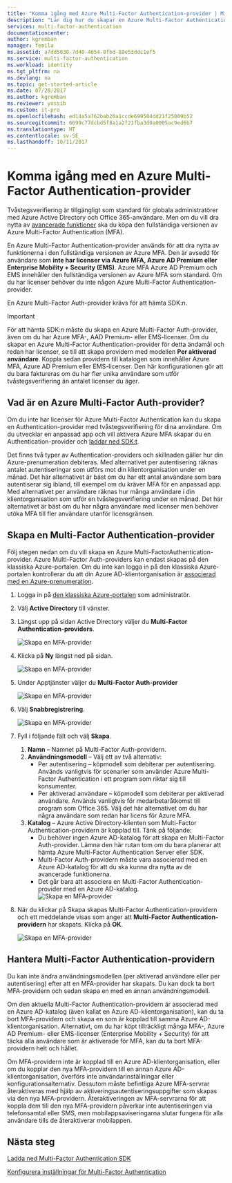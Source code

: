 ```yaml
---
title: "Komma igång med Azure Multi-Factor Authentication-provider | Microsoft Docs"
description: "Lär dig hur du skapar en Azure Multi-Factor Authentication-provider."
services: multi-factor-authentication
documentationcenter: 
author: kgremban
manager: femila
ms.assetid: a7dd5030-7d40-4654-8fbd-88e53ddc1ef5
ms.service: multi-factor-authentication
ms.workload: identity
ms.tgt_pltfrm: na
ms.devlang: na
ms.topic: get-started-article
ms.date: 07/28/2017
ms.author: kgremban
ms.reviewer: yossib
ms.custom: it-pro
ms.openlocfilehash: ed14a5a762bab20a1ccde699504dd21f25009b52
ms.sourcegitcommit: 6699c77dcbd5f8a1a2f21fba3d0a0005ac9ed6b7
ms.translationtype: HT
ms.contentlocale: sv-SE
ms.lasthandoff: 10/11/2017
---
```

# <a name="getting-started-with-an-azure-multi-factor-auth-provider"></a>Komma igång med en Azure Multi-Factor Authentication-provider
Tvåstegsverifiering är tillgängligt som standard för globala administratörer med Azure Active Directory och Office 365-användare. Men om du vill dra nytta av [avancerade funktioner](multi-factor-authentication-whats-next.md) ska du köpa den fullständiga versionen av Azure Multi-Factor Authentication (MFA).

En Azure Multi-Factor Authentication-provider används för att dra nytta av funktionerna i den fullständiga versionen av Azure MFA. Den är avsedd för användare som **inte har licenser via Azure MFA, Azure AD Premium eller Enterprise Mobility + Security (EMS)**.  Azure MFA Azure AD Premium och EMS innehåller den fullständiga versionen av Azure MFA som standard. Om du har licenser behöver du inte någon Azure Multi-Factor Authentication-provider.

En Azure Multi-Factor Auth-provider krävs för att hämta SDK:n.

> [!IMPORTANT]
> För att hämta SDK:n måste du skapa en Azure Multi-Factor Auth-provider, även om du har Azure MFA-, AAD Premium- eller EMS-licenser.  Om du skapar en Azure Multi-Factor Authentication-provider för detta ändamål och redan har licenser, se till att skapa providern med modellen **Per aktiverad användare**. Koppla sedan providern till katalogen som innehåller Azure MFA, Azure AD Premium eller EMS-licenser. Den här konfigurationen gör att du bara faktureras om du har fler unika användare som utför tvåstegsverifiering än antalet licenser du äger.

## <a name="what-is-an-azure-multi-factor-auth-provider"></a>Vad är en Azure Multi-Factor Auth-provider?

Om du inte har licenser för Azure Multi-Factor Authentication kan du skapa en Authentication-provider med tvåstegsverifiering för dina användare. Om du utvecklar en anpassad app och vill aktivera Azure MFA skapar du en Authentication-provider och [laddar ned SDK:t](multi-factor-authentication-sdk.md).

Det finns två typer av Authentication-providers och skillnaden gäller hur din Azure-prenumeration debiteras. Med alternativet per autentisering räknas antalet autentiseringar som utförs mot din klientorganisation under en månad. Det här alternativet är bäst om du har ett antal användare som bara autentiserar sig ibland, till exempel om du kräver MFA för en anpassad app. Med alternativet per användare räknas hur många användare i din klientorganisation som utför en tvåstegsverifiering under en månad. Det här alternativet är bäst om du har några användare med licenser men behöver utöka MFA till fler användare utanför licensgränsen.

## <a name="create-a-multi-factor-auth-provider"></a>Skapa en Multi-Factor Authentication-provider
Följ stegen nedan om du vill skapa en Azure Multi-FactorAuthentication-provider. Azure Multi-Factor Auth-providers kan endast skapas på den klassiska Azure-portalen. Om du inte kan logga in på den klassiska Azure-portalen kontrollerar du att din Azure AD-klientorganisation är [associerad med en Azure-prenumeration](../active-directory/active-directory-how-subscriptions-associated-directory.md). 

1. Logga in på [den klassiska Azure-portalen](https://manage.windowsazure.com) som administratör.
2. Välj **Active Directory** till vänster.
3. Längst upp på sidan Active Directory väljer du **Multi-Factor Authentication-providers**.
   
   ![Skapa en MFA-provider](./media/multi-factor-authentication-get-started-auth-provider/authprovider1.png)

4. Klicka på **Ny** längst ned på sidan.
   
   ![Skapa en MFA-provider](./media/multi-factor-authentication-get-started-auth-provider/authprovider2.png)

5. Under Apptjänster väljer du **Multi-Factor Auth-provider**
   
   ![Skapa en MFA-provider](./media/multi-factor-authentication-get-started-auth-provider/authprovider3.png)

6. Välj **Snabbregistrering**.
   
   ![Skapa en MFA-provider](./media/multi-factor-authentication-get-started-auth-provider/authprovider4.png)

7. Fyll i följande fält och välj **Skapa**.
   1. **Namn** – Namnet på Multi-Factor Auth-providern.
   2. **Användningsmodell** – Välj ett av två alternativ:
      * Per autentisering – köpmodell som debiterar per autentisering. Används vanligtvis för scenarier som använder Azure Multi-Factor Authentication i ett program som riktar sig till konsumenter.
      * Per aktiverad användare – köpmodell som debiterar per aktiverad användare. Används vanligtvis för medarbetaråtkomst till program som Office 365. Välj det här alternativet om du har några användare som redan har licens för Azure MFA.
   3. **Katalog** – Azure Active Directory-klienten som Multi-Factor Authentication-providern är kopplad till. Tänk på följande:
      * Du behöver ingen Azure AD-katalog för att skapa en Multi-Factor Auth-provider. Lämna den här rutan tom om du bara planerar att hämta Azure Multi-Factor Authentication Server eller SDK.
      * Multi-Factor Auth-providern måste vara associerad med en Azure AD-katalog för att du ska kunna dra nytta av de avancerade funktionerna.
      * Det går bara att associera en Multi-Factor Authentication-provider med en Azure AD-katalog.  
      ![Skapa en MFA-provider](./media/multi-factor-authentication-get-started-auth-provider/authprovider5.png)

8. När du klickar på Skapa skapas Multi-Factor Authentication-providern och ett meddelande visas som anger att **Multi-Factor Authentication-providern** har skapats. Klicka på **OK**.  
   
   ![Skapa en MFA-provider](./media/multi-factor-authentication-get-started-auth-provider/authprovider6.png)  

## <a name="manage-your-multi-factor-auth-provider"></a>Hantera Multi-Factor Authentication-providern

Du kan inte ändra användningsmodellen (per aktiverad användare eller per autentisering) efter att en MFA-provider har skapats. Du kan dock ta bort MFA-providern och sedan skapa en med en annan användningsmodell.

Om den aktuella Multi-Factor Authentication-providern är associerad med en Azure AD-katalog (även kallat en Azure AD-klientorganisation), kan du ta bort MFA-providern och skapa en som är kopplad till samma Azure AD-klientorganisation. Alternativt, om du har köpt tillräckligt många MFA-, Azure AD Premium- eller EMS-licenser (Enterprise Mobility + Security) för att täcka alla användare som är aktiverade för MFA, kan du ta bort MFA-providern helt och hållet.

Om MFA-providern inte är kopplad till en Azure AD-klientorganisation, eller om du kopplar den nya MFA-providern till en annan Azure AD-klientorganisation, överförs inte användarinställningar eller konfigurationsalternativ. Dessutom måste befintliga Azure MFA-servrar återaktiveras med hjälp av aktiveringsautentiseringsuppgifter som skapas via den nya MFA-providern. Återaktiveringen av MFA-servrarna för att koppla dem till den nya MFA-providern påverkar inte autentiseringen via telefonsamtal eller SMS, men mobilappsaviseringarna slutar fungera för alla användare tills de återaktiverar mobilappen.

## <a name="next-steps"></a>Nästa steg

[Ladda ned Multi-Factor Authentication SDK](multi-factor-authentication-sdk.md)

[Konfigurera inställningar för Multi-Factor Authentication](multi-factor-authentication-whats-next.md)
